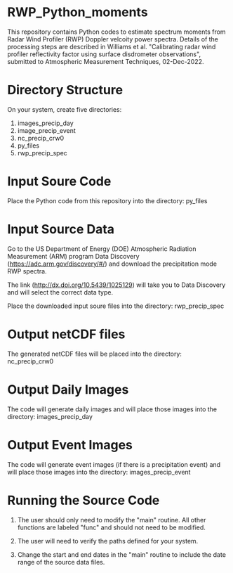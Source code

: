# RWP_Python_moments
This repository contains Python codes to estimate spectrum moments from Radar Wind Profiler (RWP) Doppler velcoity power spectra. 
Details of the processing steps are described in Williams et al. "Calibrating radar wind profiler reflectivity factor using surface disdrometer observations", submitted to Atmospheric Measurement Techniques, 02-Dec-2022.

# Directory Structure
On your system, create five directories:
   1) images_precip_day
   2) image_precip_event
   3) nc_precip_crw0
   4) py_files
   5) rwp_precip_spec

# Input Soure Code
Place the Python code from this repository into the directory: py_files

# Input Source Data
Go to the US Department of Energy (DOE) Atmospheric Radiation Measurement (ARM) program Data Discovery (https://adc.arm.gov/discovery/#/) and download the precipitation mode RWP spectra.  

The link (http://dx.doi.org/10.5439/1025129) will take you to Data Discovery and will select the correct data type. 

Place the downloaded input soure files into the directory: rwp_precip_spec

# Output netCDF files
The generated netCDF files will be placed into the directory: nc_precip_crw0

# Output Daily Images
The code will generate daily images and will place those images into the directory: images_precip_day

# Output Event Images
The code will generate event images (if there is a precipitation event) and will place those images into the directory: images_precip_event

# Running the Source Code
1) The user should only need to modify the "main" routine. All other functions are labeled "func" and should not need to be modified.

2) The user will need to verify the paths defined for your system.

3) Change the start and end dates in the "main" routine to include the date range of the source data files. 


